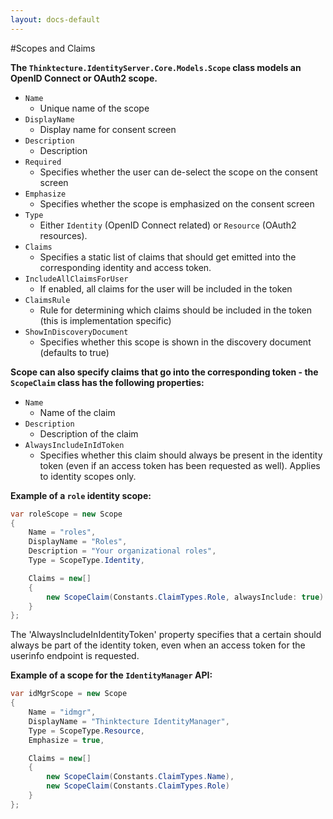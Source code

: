 ```yaml
---
layout: docs-default
---
```


#Scopes and Claims

**The `Thinktecture.IdentityServer.Core.Models.Scope` class models an OpenID Connect or OAuth2 scope.**

* `Name`
    * Unique name of the scope
* `DisplayName`
    * Display name for consent screen
* `Description`
    * Description
* `Required`
    * Specifies whether the user can de-select the scope on the consent screen
* `Emphasize`
    * Specifies whether the scope is emphasized on the consent screen
* `Type`
    * Either `Identity` (OpenID Connect related) or `Resource` (OAuth2 resources).
* `Claims`
    * Specifies a static list of claims that should get emitted into the corresponding identity and access token.
* `IncludeAllClaimsForUser`
    * If enabled, all claims for the user will be included in the token
* `ClaimsRule`
    * Rule for determining which claims should be included in the token (this is implementation specific)
* `ShowInDiscoveryDocument`
    * Specifies whether this scope is shown in the discovery document (defaults to true)

**Scope can also specify claims that go into the corresponding token - the `ScopeClaim` class has the following properties:**

* `Name`
    * Name of the claim
* `Description`
    * Description of the claim
* `AlwaysIncludeInIdToken`
    * Specifies whether this claim should always be present in the identity token (even if an access token has been requested as well). Applies to identity scopes only.

**Example of a `role` identity scope:**

```csharp
var roleScope = new Scope
{
    Name = "roles",
    DisplayName = "Roles",
    Description = "Your organizational roles",
    Type = ScopeType.Identity,

    Claims = new[]
    {
        new ScopeClaim(Constants.ClaimTypes.Role, alwaysInclude: true)
    }
};
```
The 'AlwaysIncludeInIdentityToken' property specifies that a certain should always be part of the identity token, even when an access token for the userinfo endpoint is requested.

**Example of a scope for the `IdentityManager` API:**
```csharp
var idMgrScope = new Scope
{
    Name = "idmgr",
    DisplayName = "Thinktecture IdentityManager",
    Type = ScopeType.Resource,
    Emphasize = true,

    Claims = new[]
    {
        new ScopeClaim(Constants.ClaimTypes.Name),
        new ScopeClaim(Constants.ClaimTypes.Role)
    }
};
```